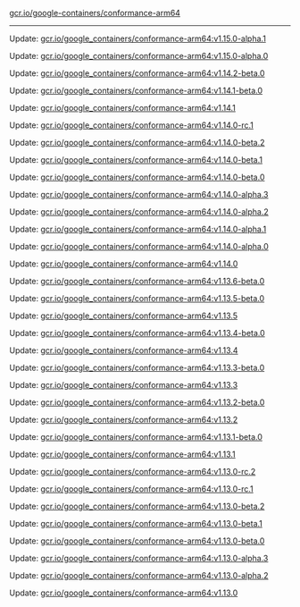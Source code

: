 [gcr.io/google-containers/conformance-arm64](https://hub.docker.com/r/cruse/conformance-arm64/tags/) 

----
Update: [gcr.io/google_containers/conformance-arm64:v1.15.0-alpha.1](https://hub.docker.com/r/cruse/conformance-arm64/tags/)

Update: [gcr.io/google_containers/conformance-arm64:v1.15.0-alpha.0](https://hub.docker.com/r/cruse/conformance-arm64/tags/)

Update: [gcr.io/google_containers/conformance-arm64:v1.14.2-beta.0](https://hub.docker.com/r/cruse/conformance-arm64/tags/)

Update: [gcr.io/google_containers/conformance-arm64:v1.14.1-beta.0](https://hub.docker.com/r/cruse/conformance-arm64/tags/)

Update: [gcr.io/google_containers/conformance-arm64:v1.14.1](https://hub.docker.com/r/cruse/conformance-arm64/tags/)

Update: [gcr.io/google_containers/conformance-arm64:v1.14.0-rc.1](https://hub.docker.com/r/cruse/conformance-arm64/tags/)

Update: [gcr.io/google_containers/conformance-arm64:v1.14.0-beta.2](https://hub.docker.com/r/cruse/conformance-arm64/tags/)

Update: [gcr.io/google_containers/conformance-arm64:v1.14.0-beta.1](https://hub.docker.com/r/cruse/conformance-arm64/tags/)

Update: [gcr.io/google_containers/conformance-arm64:v1.14.0-beta.0](https://hub.docker.com/r/cruse/conformance-arm64/tags/)

Update: [gcr.io/google_containers/conformance-arm64:v1.14.0-alpha.3](https://hub.docker.com/r/cruse/conformance-arm64/tags/)

Update: [gcr.io/google_containers/conformance-arm64:v1.14.0-alpha.2](https://hub.docker.com/r/cruse/conformance-arm64/tags/)

Update: [gcr.io/google_containers/conformance-arm64:v1.14.0-alpha.1](https://hub.docker.com/r/cruse/conformance-arm64/tags/)

Update: [gcr.io/google_containers/conformance-arm64:v1.14.0-alpha.0](https://hub.docker.com/r/cruse/conformance-arm64/tags/)

Update: [gcr.io/google_containers/conformance-arm64:v1.14.0](https://hub.docker.com/r/cruse/conformance-arm64/tags/)

Update: [gcr.io/google_containers/conformance-arm64:v1.13.6-beta.0](https://hub.docker.com/r/cruse/conformance-arm64/tags/)

Update: [gcr.io/google_containers/conformance-arm64:v1.13.5-beta.0](https://hub.docker.com/r/cruse/conformance-arm64/tags/)

Update: [gcr.io/google_containers/conformance-arm64:v1.13.5](https://hub.docker.com/r/cruse/conformance-arm64/tags/)

Update: [gcr.io/google_containers/conformance-arm64:v1.13.4-beta.0](https://hub.docker.com/r/cruse/conformance-arm64/tags/)

Update: [gcr.io/google_containers/conformance-arm64:v1.13.4](https://hub.docker.com/r/cruse/conformance-arm64/tags/)

Update: [gcr.io/google_containers/conformance-arm64:v1.13.3-beta.0](https://hub.docker.com/r/cruse/conformance-arm64/tags/)

Update: [gcr.io/google_containers/conformance-arm64:v1.13.3](https://hub.docker.com/r/cruse/conformance-arm64/tags/)

Update: [gcr.io/google_containers/conformance-arm64:v1.13.2-beta.0](https://hub.docker.com/r/cruse/conformance-arm64/tags/)

Update: [gcr.io/google_containers/conformance-arm64:v1.13.2](https://hub.docker.com/r/cruse/conformance-arm64/tags/)

Update: [gcr.io/google_containers/conformance-arm64:v1.13.1-beta.0](https://hub.docker.com/r/cruse/conformance-arm64/tags/)

Update: [gcr.io/google_containers/conformance-arm64:v1.13.1](https://hub.docker.com/r/cruse/conformance-arm64/tags/)

Update: [gcr.io/google_containers/conformance-arm64:v1.13.0-rc.2](https://hub.docker.com/r/cruse/conformance-arm64/tags/)

Update: [gcr.io/google_containers/conformance-arm64:v1.13.0-rc.1](https://hub.docker.com/r/cruse/conformance-arm64/tags/)

Update: [gcr.io/google_containers/conformance-arm64:v1.13.0-beta.2](https://hub.docker.com/r/cruse/conformance-arm64/tags/)

Update: [gcr.io/google_containers/conformance-arm64:v1.13.0-beta.1](https://hub.docker.com/r/cruse/conformance-arm64/tags/)

Update: [gcr.io/google_containers/conformance-arm64:v1.13.0-beta.0](https://hub.docker.com/r/cruse/conformance-arm64/tags/)

Update: [gcr.io/google_containers/conformance-arm64:v1.13.0-alpha.3](https://hub.docker.com/r/cruse/conformance-arm64/tags/)

Update: [gcr.io/google_containers/conformance-arm64:v1.13.0-alpha.2](https://hub.docker.com/r/cruse/conformance-arm64/tags/)

Update: [gcr.io/google_containers/conformance-arm64:v1.13.0](https://hub.docker.com/r/cruse/conformance-arm64/tags/)

